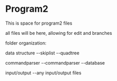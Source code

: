 # Program2

This is space for program2 files

all files will be here, allowing for edit and branches

folder organization:

data structure
--skiplist
--quadtree

commandparser
--commandparser
--database

input/output
--any input/output files
